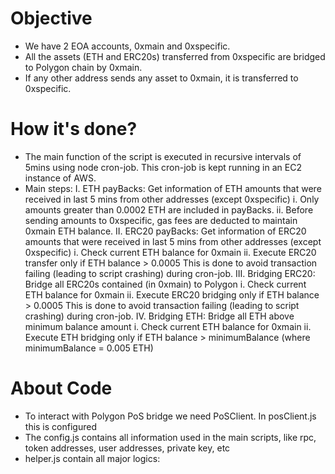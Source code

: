# Objective

- We have 2 EOA accounts, 0xmain and 0xspecific.
- All the assets (ETH and ERC20s) transferred from 0xspecific are bridged to Polygon chain by 0xmain.
- If any other address sends any asset to 0xmain, it is transferred to 0xspecific.

# How it's done?

- The main function of the script is executed in recursive intervals of 5mins using node cron-job. This cron-job is kept running in an EC2 instance of AWS.
- Main steps:
    I. ETH payBacks: Get information of ETH amounts that were received in last 5 mins from other addresses (except 0xspecific)
        i. Only amounts greater than 0.0002 ETH are included in payBacks.
        ii. Before sending amounts to 0xspecific, gas fees are deducted to maintain 0xmain ETH balance. 
    II. ERC20 payBacks: Get information of ERC20 amounts that were received in last 5 mins from other addresses (except 0xspecific)
        i. Check current ETH balance for 0xmain
        ii. Execute ERC20 transfer only if ETH balance > 0.0005
        This is done to avoid transaction failing (leading to script crashing) during cron-job.
    III. Bridging ERC20: Bridge all ERC20s contained (in 0xmain) to Polygon
        i. Check current ETH balance for 0xmain
        ii. Execute ERC20 bridging only if ETH balance > 0.0005
        This is done to avoid transaction failing (leading to script crashing) during cron-job.
    IV. Bridging ETH: Bridge all ETH above minimum balance amount
        i. Check current ETH balance for 0xmain
        ii. Execute ETH bridging only if ETH balance > minimumBalance (where minimumBalance = 0.005 ETH)

# About Code

- To interact with Polygon PoS bridge we need PoSClient. In posClient.js this is configured
- The config.js contains all information used in the main scripts, like rpc, token addresses, user addresses, private key, etc
- helper.js contain all major logics:
    